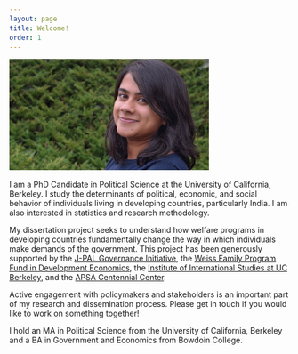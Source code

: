 ```yaml
---
layout: page
title: Welcome!
order: 1
---
```


<!-- Global site tag (gtag.js) - Google Analytics -->
<script async src="https://www.googletagmanager.com/gtag/js?id=UA-111923831-1"></script>
<script>
  window.dataLayer = window.dataLayer || [];
  function gtag(){dataLayer.push(arguments);}
  gtag('js', new Date());

  gtag('config', 'UA-111923831-1');
</script>



<p align="left">

<img src="picture.jpeg"  height="200">


</p>



I am a PhD Candidate in Political Science at the University of California, Berkeley. I study the determinants of political, economic, and social behavior of individuals living in developing countries, particularly India. I am also interested in statistics and research methodology.

My dissertation project seeks to understand how welfare programs in developing countries fundamentally change the way in which individuals make demands of the government. This project has been generously supported by the [J-PAL Governance Initiative](https://www.povertyactionlab.org/GI), the [Weiss Family Program Fund in Development Economics](https://projects.iq.harvard.edu/wfrde), the [Institute of International Studies at UC Berkeley](https://iis.berkeley.edu), and the [APSA Centennial Center](https://connect.apsanet.org/centennialcenter/).

Active engagement with policymakers and stakeholders is an important part of my research and dissemination process. Please get in touch if you would like to work on something together!

I hold an MA in Political Science from the University of California, Berkeley and a BA in Government and Economics from Bowdoin College.

